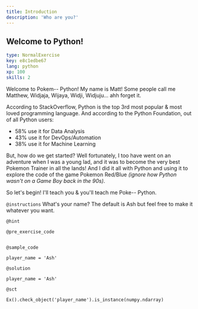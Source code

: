 ```yaml
---
title: Introduction
description: 'Who are you?'
---
```


## Welcome to Python!

```yaml
type: NormalExercise
key: e8c1edbe67
lang: python
xp: 100
skills: 2
```

Welcome to Pokem-- Python! My name is Matt! Some people call me Matthew, Widjaja, Wijaya, Widji, Widjuju... ahh forget it.

According to StackOverflow, Python is the top 3rd most popular & most loved programming language. And according to the Python Foundation, out of all Python users:
- 58% use it for Data Analysis
- 43% use it for DevOps/Automation
- 38% use it for Machine Learning

But, how do we get started? Well fortunately, I too have went on an adventure when I was a young lad, and it was to become the very best Pokemon Trainer in all the lands! And I did it all with Python and using it to explore the code of the game Pokemon Red/Blue _(ignore how Python wasn't on a Game Boy back in the 90s)_. 

So let's begin! I'll teach you & you'll teach me Poke-- Python.

`@instructions`
What's your name? The default is Ash but feel free to make it whatever you want.

`@hint`


`@pre_exercise_code`
```{python}

```

`@sample_code`
```{python}
player_name = 'Ash'
```

`@solution`
```{python}
player_name = 'Ash'
```

`@sct`
```{python}
Ex().check_object('player_name').is_instance(numpy.ndarray)
```
